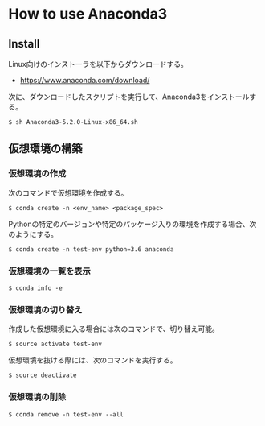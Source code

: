 # How to use Anaconda3
## Install
Linux向けのインストーラを以下からダウンロードする。

- https://www.anaconda.com/download/

次に、ダウンロードしたスクリプトを実行して、Anaconda3をインストールする。
```
$ sh Anaconda3-5.2.0-Linux-x86_64.sh
```

## 仮想環境の構築
### 仮想環境の作成
次のコマンドで仮想環境を作成する。
```
$ conda create -n <env_name> <package_spec>
```
Pythonの特定のバージョンや特定のパッケージ入りの環境を作成する場合、次のようにする。
```
$ conda create -n test-env python=3.6 anaconda
```

### 仮想環境の一覧を表示
```
$ conda info -e
```

### 仮想環境の切り替え
作成した仮想環境に入る場合には次のコマンドで、切り替え可能。
```
$ source activate test-env
```
仮想環境を抜ける際には、次のコマンドを実行する。
```
$ source deactivate
```

### 仮想環境の削除
```
$ conda remove -n test-env --all
```
